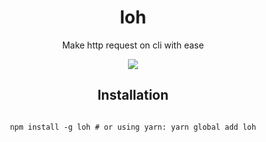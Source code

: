 <div align="center">
  <h1>loh</h1>
  <p>Make http request on cli with ease</p>
  <a href="https://npmjs.com/loh"><img src="https://badge.fury.io/js/loh.svg"></a>
  
  <h2>Installation</h2>
<code>
npm install -g loh # or using yarn: yarn global add loh
  </code>
</div>

